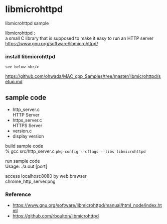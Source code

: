  libmicrohttpd
===============

libmicrohttpd sample <br/>

libmicrohttpd : <br/>
a small C library that is supposed to make it easy to run an HTTP server <br/>
https://www.gnu.org/software/libmicrohttpd/ <br/>

###  install libmicrohttpd
    see below <br/>
https://github.com/ohwada/MAC_cpp_Samples/tree/master/libmicrohttpd/setup.md <br/>

## sample code
- http_server.c <br/>
HTTP Server <br/>
- https_server.c <br/>
HTTPS Server <br/>
- version.c <br/>
- display version <br/>
 

build sample code<br/>
% gcc src/http_server.c `pkg-config --cflags --libs libmicrohttpd`  <br/>

run sample code <br/>
Usage: ./a.out [port]  <br/>

access localhost:8080 by web brawser <br/>
chrome_http_server.png


### Reference <br/>
- https://www.gnu.org/software/libmicrohttpd/manual/html_node/index.html
- https://github.com/rboulton/libmicrohttpd

